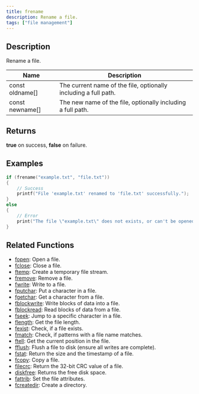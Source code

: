 ```yaml
---
title: frename
description: Rename a file.
tags: ["file management"]
---
```


<VersionWarn version='omp v1.1.0.2612' />

<LowercaseNote />

## Description

Rename a file.

| Name            | Description                                                     |
| --------------- | --------------------------------------------------------------- |
| const oldname[] | The current name of the file, optionally including a full path. |
| const newname[] | The new name of the file, optionally including a full path.     |

## Returns

**true** on success, **false** on failure.

## Examples

```c
if (frename("example.txt", "file.txt"))
{
    // Success
    printf("File 'example.txt' renamed to 'file.txt' successfully.");
}
else
{
    // Error
    print("The file \"example.txt\" does not exists, or can't be opened.");
}
```

## Related Functions

- [fopen](fopen): Open a file.
- [fclose](fclose): Close a file.
- [ftemp](ftemp): Create a temporary file stream.
- [fremove](fremove): Remove a file.
- [fwrite](fwrite): Write to a file.
- [fputchar](fputchar): Put a character in a file.
- [fgetchar](fgetchar): Get a character from a file.
- [fblockwrite](fblockwrite): Write blocks of data into a file.
- [fblockread](fblockread): Read blocks of data from a file.
- [fseek](fseek): Jump to a specific character in a file.
- [flength](flength): Get the file length.
- [fexist](fexist): Check, if a file exists.
- [fmatch](fmatch): Check, if patterns with a file name matches.
- [ftell](ftell): Get the current position in the file.
- [fflush](fflush): Flush a file to disk (ensure all writes are complete).
- [fstat](fstat): Return the size and the timestamp of a file.
- [fcopy](fcopy): Copy a file.
- [filecrc](filecrc): Return the 32-bit CRC value of a file.
- [diskfree](diskfree): Returns the free disk space.
- [fattrib](fattrib): Set the file attributes.
- [fcreatedir](fcreatedir): Create a directory.
